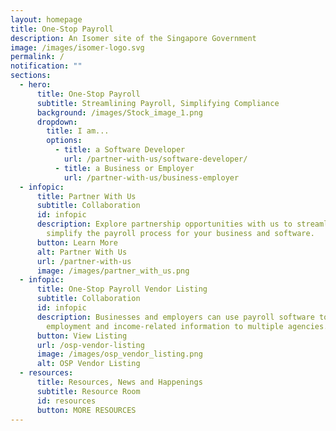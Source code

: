 ```yaml
---
layout: homepage
title: One-Stop Payroll
description: An Isomer site of the Singapore Government
image: /images/isomer-logo.svg
permalink: /
notification: ""
sections:
  - hero:
      title: One-Stop Payroll
      subtitle: Streamlining Payroll, Simplifying Compliance
      background: /images/Stock_image_1.png
      dropdown:
        title: I am...
        options:
          - title: a Software Developer
            url: /partner-with-us/software-developer/
          - title: a Business or Employer
            url: /partner-with-us/business-employer
  - infopic:
      title: Partner With Us
      subtitle: Collaboration
      id: infopic
      description: Explore partnership opportunities with us to streamline and
        simplify the payroll process for your business and software.
      button: Learn More
      alt: Partner With Us
      url: /partner-with-us
      image: /images/partner_with_us.png
  - infopic:
      title: One-Stop Payroll Vendor Listing
      subtitle: Collaboration
      id: infopic
      description: Businesses and employers can use payroll software to submit
        employment and income-related information to multiple agencies.
      button: View Listing
      url: /osp-vendor-listing
      image: /images/osp_vendor_listing.png
      alt: OSP Vendor Listing
  - resources:
      title: Resources, News and Happenings
      subtitle: Resource Room
      id: resources
      button: MORE RESOURCES
---
```

